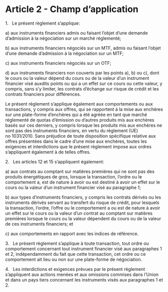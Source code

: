 # Article 2 - Champ d’application


1.   Le présent règlement s’applique:

a) aux instruments financiers admis ou faisant l’objet d’une demande d’admission à la négociation sur un marché réglementé;

b) aux instruments financiers négociés sur un MTF, admis ou faisant l’objet d’une demande d’admission à la négociation sur un MTF;

c) aux instruments financiers négociés sur un OTF;

d) aux instruments financiers non couverts par les points a), b) ou c), dont le cours ou la valeur dépend du cours ou de la valeur d’un instrument financier visé auxdits points ou qui a un effet sur ce cours ou cette valeur, y compris, sans s’y limiter, les contrats d’échange sur risque de crédit et les contrats financiers pour différences.

Le présent règlement s’applique également aux comportements ou aux transactions, y compris aux offres, qui se rapportent à la mise aux enchères sur une plate-forme d’enchères qui a été agréée en tant que marché réglementé de quotas d’émission ou d’autres produits mis aux enchères basés sur ces derniers, y compris lorsque les produits mis aux enchères ne sont pas des instruments financiers, en vertu du règlement (UE) no 1031/2010. Sans préjudice de toute disposition spécifique relative aux offres présentées dans le cadre d’une mise aux enchères, toutes les exigences et interdictions que le présent règlement impose aux ordres s’appliquent également à de telles offres.

2.   Les articles 12 et 15 s’appliquent également:

a) aux contrats au comptant sur matières premières qui ne sont pas des produits énergétiques de gros, lorsque la transaction, l’ordre ou le comportement a, est de nature à avoir ou est destiné à avoir un effet sur le cours ou la valeur d’un instrument financier visé au paragraphe 1;

b) aux types d’instruments financiers, y compris les contrats dérivés ou les instruments dérivés servant au transfert du risque de crédit, pour lesquels la transaction, l’ordre, l’offre ou le comportement a ou est de nature à avoir un effet sur le cours ou la valeur d’un contrat au comptant sur matières premières lorsque le cours ou la valeur dépendent du cours ou de la valeur de ces instruments financiers; et

c) aux comportements en rapport avec les indices de référence.

3.   Le présent règlement s’applique à toute transaction, tout ordre ou comportement concernant tout instrument financier visé aux paragraphes 1 et 2, indépendamment du fait que cette transaction, cet ordre ou ce comportement ait lieu ou non sur une plate-forme de négociation.

4.   Les interdictions et exigences prévues par le présent règlement s’appliquent aux actions menées et aux omissions commises dans l’Union et dans un pays tiers concernant les instruments visés aux paragraphes 1 et 2.
